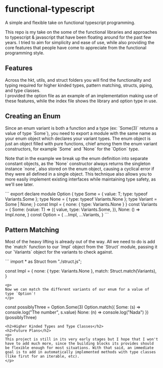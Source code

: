 # functional-typescript
A simple and flexible take on functional typescript programming.
<p>
This repo is my take on the some of the functional libraries and approaches to typescript & javascript that have been floating around for the past few years. I tried to aim for simplicity and ease of use, while also providing the core features that people have come to appreciate from the functional programming style.
</p>
<h2>Features</h2>
<p>
Across the hkt, utils, and struct folders you will find the functionality and typing required for higher kinded types, pattern matching, structs, piping, and type classes.<br/>I provided the option file as an example of an implementation making use of these features, while the index file shows the library and option type in use.
</p>
<h2>Creating an Enum</h2>
<p>Since an enum variant is both a function and a type (ex: `Some(3)` returns a value of type `Some`), you need to export a module with the same name as your enum object which declares your variant types. The enum object is just an object filled with pure functions, chief among them the enum variant constructors, for example `Some` and `None` for the `Option` type.</p>
<p>Note that in the example we break up the enum definition into separate constant objects, as the `None` constructor always returns the singleton instance `none`, also stored on the enum object, causing a cyclical error if they were all defined in a single object. This technique also allows you to more easily implement existing interfaces while maintaining type safety, as we'll see later.</p>
```
export declare module Option {
    type Some<T> = { value: T; type: typeof Variants.Some };
    type None = { type: typeof Variants.None };
    type Variant<T> = Some<T> | None;
}
const Impl = {
    none: { type: Variants.None }
}
const Variants = {
    Some: <T>(value: T) => ({
        value,
        type: Variants.Some,
    }),
    None: () => Impl.none,
}
const Option = {
    ...Impl,
    ...Variants,
}
```
<h2>Pattern Matching</h2>
<p>
Most of the heavy lifting is already out of the way. All we need to do is add the `match` function to our `Impl` object from the `Struct` module, passing it our `Variants` object for the variants to check against.
</p>
```
import * as Struct from "./struct.js";

const Impl = {
    none: { type: Variants.None },
    match: Struct.match(Variants),
}
```
<p>
Now we can match the different variants of our enum for a value of type `Option`!
</p>
```
const possiblyThree = Option.Some(3)
Option.match({
    Some: (s) => console.log("The number", s.value)
    None: (n) => console.log("Nada")
})(possiblyThree)
```
<h2>Higher Kinded Types and Type Classes</h2>
<h2>Future Plans</h2>
<p>
This project is still in its very early stages but I hope that I won't have to add much more, since the building blocks its provides should be flexible enough for most situations. With that said, an immediate goal is to add in automatically implemented methods with type classes (like first for an iterable, etc). 
</p>